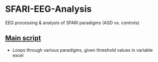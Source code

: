 # SFARI-EEG-Analysis
EEG processing & analysis of SFARI paradigms (ASD vs. controls)


## [Main script](Processing_EEGdata_template.m)
- Loops through various paradigms, given threshold values in variable excel
